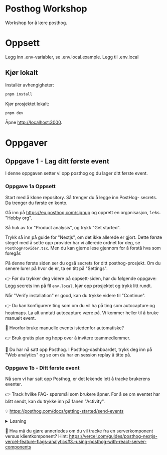 # Posthog Workshop

Workshop for å lære posthog.

# Oppsett

Legg inn .env-variabler, se .env.local.example. Legg til .env.local

## Kjør lokalt

Installér avhengigheter:

```bash
pnpm install
```

Kjør prosjektet lokalt:

```bash
pnpm dev
```

Åpne [http://localhost:3000](http://localhost:3000).

# Oppgaver

## Oppgave 1 - Lag ditt første event

I denne oppgaven setter vi opp posthog og du lager ditt første event.

### Oppgave 1a Oppsett

Start med å klone repository. Så trenger du å legge inn PostHog- secrets. Da trenger du første en konto.

Gå inn på https://eu.posthog.com/signup og opprett en organisasjon, f.eks. "Hobby org".

Så huk av for "Product analysis", og trykk "Get started".

Trykk så inn på guide for "Nextjs", om det ikke allerede er gjort. Dette første steget med å sette opp provider har vi allerede ordnet for deg, se `PosthogProvider.tsx`. Men du kan gjerne lese gjennom for å forstå hva som foregår.

På denne første siden ser du også secrets for ditt posthog-prosjekt. Om du senere lurer på hvor de er, ta en titt på "Settings".

👉 Før du trykker deg videre på oppsett-siden, har du følgende oppgave: Legg secrets inn på fil `env.local`, kjør opp prosjektet og trykk litt rundt.

Når "Verify installation" er good, kan du trykke videre til "Continue".

👉 Du kan konfigurere ting som om du vil ha på ting som autocapture og heatmaps. La alt unntatt autocapture være på. Vi kommer heller til å bruke manuelt event.

💭 Hvorfor bruke manuelle events istedenfor automatiske?

👉 Bruk gratis plan og hopp over å invitere teammedlemmer.

🎉 Du har nå satt opp Posthog. I Posthog-dashboardet, trykk deg inn på "Web analytics" og se om du har en session replay å titte på.

### Oppgave 1b - Ditt første event

Nå som vi har satt opp Posthog, er det lekende lett å tracke brukerens eventer.

👉 Track hvilke FAQ- spørsmål som brukere åpner. For å se om eventet har blitt sendt, kan du trykke inn på fanen "Activity".

💡 https://posthog.com/docs/getting-started/send-events

<details>
  <summary>
    Løsning
  </summary>

Sett use-client direktivet for å sende event, og lag en funksjon:

```
'use client'
import posthog from "posthog-js";

function trackFAQEvent(section: string) {
  posthog.capture("faq_section_clicked", { section });
}
```

som du så kaller ved åpning av accordion:

```
<Accordion
  type="single"
  collapsible
  className="w-full"
  onValueChange={(value) => {
    trackFAQEvent(value);
  }}
>
```

</details>

💭 Hva må du gjøre annerledes om du vil tracke fra en serverkomponent versus klientkomponent?
Hint:
https://vercel.com/guides/posthog-nextjs-vercel-feature-flags-analytics#3.-using-posthog-with-react-server-components
